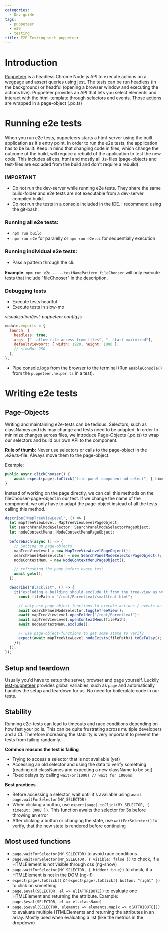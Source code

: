 ```yaml
---
categories:
  - Dev-guide
tags:
  - puppeteer
  - e2e
  - testing
title: E2E Testing with puppeteer
---
```


# Introduction

[Puppeteer](https://github.com/puppeteer/puppeteer) is a headless Chrome Node.js API to execute actions on a wegpage and assert queries using jest. The tests can be run headless (in the background) or headful (opening a browser window and executing the actions live). Puppeteer provides an API that lets you select elements and interact with the html-template through selectors and events. Those actions are wrapped in a page-object (.po.ts)

# Running e2e tests

When you run e2e tests, puppeteers starts a html-server using the built application as it's entry point. In order to run the e2e tests, the application has to be built. Keep in mind that changing code in files, which change the outcome of the build, will require a rebuild of the application to test the new code. This includes all css, html and mostly all .ts-files (page-objects and test-files are excluded from the build and don't require a rebuild).

### IMPORTANT

- Do not run the dev-server while running e2e tests. They share the same build-folder and e2e tests are not executable from a dev-server compiled build.
- Do not run the tests in a console included in the IDE. I recommend using the git-bash.

### Running all e2e tests:

- `npm run build`
- `npm run e2e` for paralelly or `npm run e2e:ci` for sequentially execution

### Running individual e2e tests:

- Pass a pattern through the cli.

**Example**: `npm run e2e -- --testNamePattern fileChooser` will only execute tests that include "fileChooser" in the description.

### Debugging tests

- Execute tests headful
- Execute tests in slow-mo

_visualization/jest-puppeteer.config.js_

```js
module.exports = {
  launch: {
    headless: true,
    args: ["--allow-file-access-from-files", "--start-maximized"],
    defaultViewport: { width: 1920, height: 1080 },
    // slowMo: 250
  },
};
```

- Pipe console.logs from the browser to the terminal (Run `enableConsole()` from the `puppeteer.helper.ts` in a test).

# Writing e2e tests

## Page-Objects

Writing and maintaining e2e-tests can be tedious. Selectors, such as classNames and ids may change and tests need to be adapted. In order to minimize changes across files, we introduce Page-Objects (.po.ts) to wrap our selectors and build our own API to the component.

**Rule of thumb:** Never use selectors or calls to the page-object in the .e2e.ts-file. Always move them to the page-object.

Example:

```ts
public async clickChooser() {
	await expect(page).toClick("file-panel-component md-select", { timeout: 3000 })
}
```

Instead of working on the page directly, we can call this methods on the fileChooser-page-object in our test. If we change the name of the component, we only have to adapt the page-object instead of all the tests calling this method.

```ts
describe("MapTreeViewLevel", () => {
  let mapTreeViewLevel: MapTreeViewLevelPageObject;
  let searchPanelModeSelector: SearchPanelModeSelectorPageObject;
  let nodeContextMenu: NodeContextMenuPageObject;

  beforeEach(async () => {
    // Setting up page-objects
    mapTreeViewLevel = new MapTreeViewLevelPageObject();
    searchPanelModeSelector = new SearchPanelModeSelectorPageObject();
    nodeContextMenu = new NodeContextMenuPageObject();

    // refreshing the page before every test
    await goto();
  });

  describe("Blacklist", () => {
    it("excluding a building should exclude it from the tree-view as well", async () => {
      const filePath = "/root/ParentLeaf/smallLeaf.html";

      // only use page-object-functions to execute actions / events on the webpage
      await searchPanelModeSelector.toggleTreeView();
      await mapTreeViewLevel.openFolder("/root/ParentLeaf");
      await mapTreeViewLevel.openContextMenu(filePath);
      await nodeContextMenu.exclude();

      // use page-object-functions to get some state to verify
      expect(await mapTreeViewLevel.nodeExists(filePath)).toBeFalsy();
    });
  });
});
```

## Setup and teardown

Usually you'd have to setup the server, browser and page yourself. Luckily [jest-puppeteer](https://github.com/smooth-code/jest-puppeteer) provides global variables, such as `page` and automatically handles the setup and teardown for us. No need for boilerplate code in our tests.

## Stability

Running e2e-tests can lead to timeouts and race conditions depending on how fast your pc is. This can be quite frustrating across multiple developers and a CI. Therefore increasing the stability is very important to prevent the tests from failing randomly.

**Common reasons the test is failing**

- Trying to access a selector that is not available (yet)
- Accessing an old selector and using the data to verify something (reading old classNames and expecting a new className to be set)
- Fixed delays by calling `waitFor(1000) // wait for 1000ms`

**Best practices**

- Before accessing a selector, wait until it's available using `await page.waitForSelector(MY_SELECTOR)`
- When clicking a button, use `expect(page).toClick(MY_SELECTOR, { timeout: 3000 })`. This function awaits the selector for 3s before throwing an error
- After clicking a button or changing the state, use `waitForSelector()` to verify, that the new state is rendered before continuing

## Most used functions

- `page.waitForSelector(MY_SELECTOR)` to avoid race conditions
- `page.waitForSelector(MY_SELECTOR, { visible: false })` to check, if a HTMLElement is not visible through css (ng-show)
- `page.waitForSelector(MY_SELECTOR, { hidden: true})` to check, if a HTMLElement is not in the DOM (ng-if)
- `expect(page).toClick()` or `expect(page).toClick({ button: "right" })` to click on something
- `page.$eval(SELECTOR, el => el[ATTRIBUTE])` to evaluate one HTMLElement and returning the attribute. Example: `page.$eval(SELECTOR, el => el.className)`
- `page.$$eval(SELECTOR, elements => elements.map(x => x[ATTRIBUTE]))` to evaluate multiple HTMLElements and returning the attributes in an array. Mostly used when evaluating a list (like the metrics in the dropdown)
